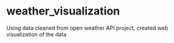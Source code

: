 # weather_visualization

Using data cleaned from open weather API project, created web visualization of the data
